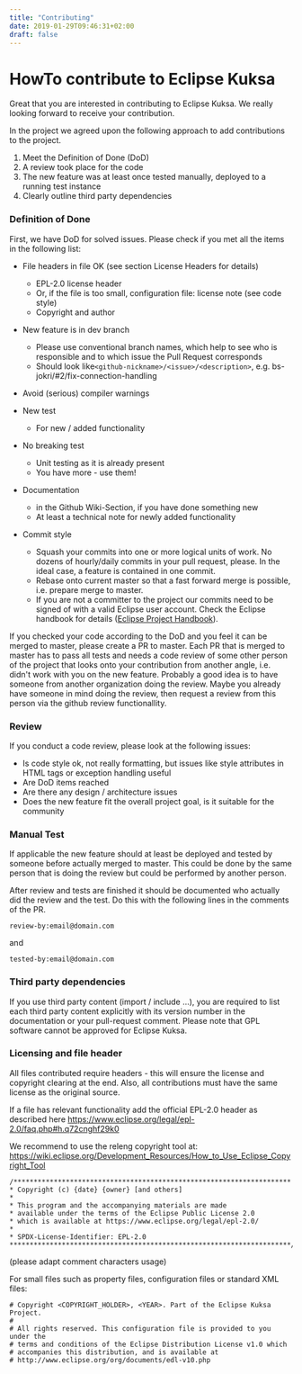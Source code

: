 ```yaml
---
title: "Contributing"
date: 2019-01-29T09:46:31+02:00
draft: false
---
```


# HowTo contribute to Eclipse Kuksa
Great that you are interested in contributing to Eclipse Kuksa. 
We really looking forward to receive your contribution.

In the project we agreed upon the following approach to add contributions to the project.

1. Meet the Definition of Done (DoD)
2. A review took place for the code
3. The new feature was at least once tested manually, deployed to a running test instance
4. Clearly outline third party dependencies

### Definition of Done
First, we have DoD for solved issues. Please check if you met all the items in the following list:

* File headers in file OK (see section License Headers for details)
  * EPL-2.0 license header
  * Or, if the file is too small, configuration file: license note (see code style)
  * Copyright and author

* New feature is in dev branch
  * Please use conventional branch names, which help to see who is responsible and to which issue the Pull Request corresponds
  * Should look like`<github-nickname>/<issue>/<description>`, e.g. bs-jokri/#2/fix-connection-handling
    
* Avoid (serious) compiler warnings

* New test
  * For new / added functionality

* No breaking test
  * Unit testing as it is already present
  * You have more - use them!

* Documentation
  * in the Github Wiki-Section, if you have done something new
  * At least a technical note for newly added functionality

* Commit style
  * Squash your commits into one or more logical units of work. No dozens of hourly/daily commits in your pull request, please. In the ideal case, a feature is contained in one commit.
  * Rebase onto current master so that a fast forward merge is possible, i.e. prepare merge to master.
  * If you are not a committer to the project our commits need to be signed of with a valid Eclipse user account. Check the Eclipse handbook for details ([Eclipse Project Handbook](https://www.eclipse.org/projects/handbook/#resources-commit)).

If you checked your code according to the DoD and you feel it can be merged to master, please create a PR to master. 
Each PR that is merged to master has to pass all tests and needs a code review of some other person of the project that looks onto your contribution from another angle, 
i.e. didn't work with you on the new feature. Probably a good idea is to have someone from another organization doing the review.
Maybe you already have someone in mind doing the review, then request a review from this person via the github review functionallity.
 
### Review
If you conduct a code review, please look at the following issues:

  * Is code style ok, not really formatting, but issues like style attributes in HTML tags or exception handling useful
  * Are DoD items reached
  * Are there any design / architecture issues
  * Does the new feature fit the overall project goal, is it suitable for the community

### Manual Test
If applicable the new  feature should at least be deployed and tested by someone before actually merged to master.
This could be done by the same person that is doing the review but could be performed  by another person.


After review and tests are finished it should be documented who actually did the review and the test.
Do this with the following lines in the comments of the PR.
```
review-by:email@domain.com
```
and
```
tested-by:email@domain.com
```

### Third party dependencies

If you use third party content (import / include ...), you are required to list each third party content explicitly with its version number in the documentation or your pull-request comment.
Please note that GPL software cannot be approved for Eclipse Kuksa.

### Licensing and file header

All files contributed require headers - this will ensure the license and copyright clearing at the end. Also, all contributions must have the same license as the original source.

If a file has relevant functionality add the official EPL-2.0 header as described here
https://www.eclipse.org/legal/epl-2.0/faq.php#h.q72cnghf29k0

We recommend to use the releng copyright tool at:
https://wiki.eclipse.org/Development_Resources/How_to_Use_Eclipse_Copyright_Tool


```
/*********************************************************************
* Copyright (c) {date} {owner} [and others]
*
* This program and the accompanying materials are made
* available under the terms of the Eclipse Public License 2.0
* which is available at https://www.eclipse.org/legal/epl-2.0/
*
* SPDX-License-Identifier: EPL-2.0
**********************************************************************/
```
(please adapt comment characters usage)

For small files such as property files, configuration files or standard XML files:

```
# Copyright <COPYRIGHT_HOLDER>, <YEAR>. Part of the Eclipse Kuksa Project.
#
# All rights reserved. This configuration file is provided to you under the
# terms and conditions of the Eclipse Distribution License v1.0 which
# accompanies this distribution, and is available at
# http://www.eclipse.org/org/documents/edl-v10.php
```